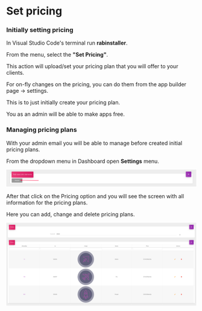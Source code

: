 # Set pricing

### Initially setting pricing

In Visual Studio Code's terminal run **rabinstaller**.

From the menu, select the **"Set Pricing"**.

This action will upload/set your pricing plan that you will offer to your clients. 

For on-fly changes on the pricing, you can do them from the app builder page -&gt; settings. 

This is to just initially create your pricing plan. 

You as an admin will be able to make apps free.

### Managing pricing plans

With your admin email you will be able to manage before created initial pricing plans.

From the dropdown menu in Dashboard open **Settings** menu.

![](../.gitbook/assets/screenshot-1.png)

After that click on the Pricing option and you will see the screen with all information for the pricing plans.

Here you can add, change and delete pricing plans.

![](../.gitbook/assets/screenshot-1%20%281%29.png)





